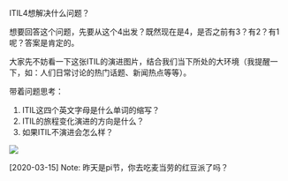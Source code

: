 ITIL4想解决什么问题？

想要回答这个问题，先要从这个4出发？既然现在是4，是否之前有3？有2？有1呢？答案是肯定的。

大家先不妨看一下这张ITIL的演进图片，结合我们当下所处的大环境（我提醒一下，如：人们日常讨论的热门话题、新闻热点等等）。

带着问题思考：
1. ITIL这四个英文字母是什么单词的缩写？
2. ITIL的旅程变化演进的方向是什么？
3. 如果ITIL不演进会怎么样？

![](https://github.com/jiangxianlou/ITIL4/blob/master/Flash%20Card%20for%20ITIL4/%E5%B9%BB%E7%81%AF%E7%89%873.JPG?raw=ture)

[2020-03-15]
Note: 昨天是pi节，你去吃麦当劳的红豆派了吗？

